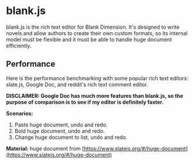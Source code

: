 # blank.js
blank.js is the rich text editor for Blank Dimension. It's designed to write novels and allow authors to create their own custom formats, so its internal model must be flexible and it must be able to handle huge document efficiently.

## Performance
Here is the performance benchmarking with some popular rich text editors: slate.js, Google Doc, and reddit's rich text comment editor.

**DISCLAIMER: Google Doc has much more features than blank.js, so the purpose of comparison is to see if my editor is definitely faster.**

**Scenarios:**
1. Paste huge document, undo and redo.
2. Bold huge document, undo and redo.
3. Change huge document to list, undo and redo.

**Material:** huge document from [https://www.slatejs.org/#/huge-document](https://www.slatejs.org/#/huge-document)
